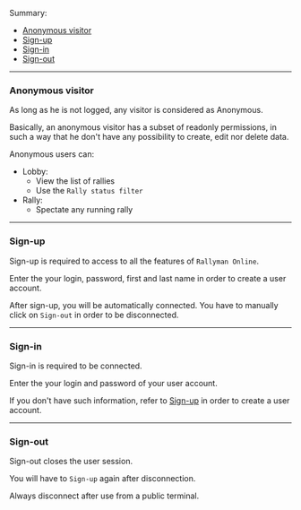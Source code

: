
Summary:

* <a href='#anonymous'>Anonymous visitor</a>
* <a href='#sign-up'>Sign-up</a>
* <a href='#sign-in'>Sign-in</a>
* <a href='#sign-out'>Sign-out</a>

<hr />

<a name='anonymous'></a>
### Anonymous visitor

As long as he is not logged, any visitor is considered as Anonymous.

Basically, an anonymous visitor has a subset of readonly permissions,
 in such a way that he don't have any possibility to create, edit nor delete data.

Anonymous users can:

* Lobby:
  * View the list of rallies
  * Use the `Rally status filter`
* Rally:
  * Spectate any running rally

<hr />

<a name='sign-up'></a>
### Sign-up

Sign-up is required to access to all the features of `Rallyman Online`.

Enter the your login, password, first and last name in order to create a user account.

After sign-up, you will be automatically connected.
You have to manually click on `Sign-out` in order to be disconnected.

<hr />

<a name='sign-in'></a>
### Sign-in

Sign-in is required to be connected.

Enter the your login and password of your user account.

If you don't have such information, refer to <a href='#signup'>Sign-up</a> in order to create a user account.

<hr />

<a name='sign-out'></a>
### Sign-out

Sign-out closes the user session.

You will have to `Sign-up` again after disconnection.

Always disconnect after use from a public terminal.
